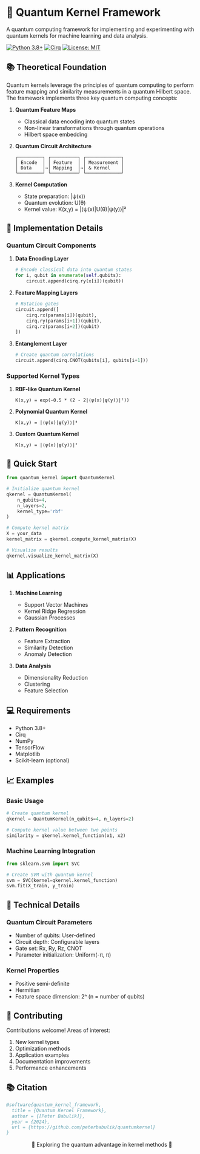 # 🌌 Quantum Kernel Framework

A quantum computing framework for implementing and experimenting with quantum kernels for machine learning and data analysis.

[![Python 3.8+](https://img.shields.io/badge/python-3.8+-blue.svg)](https://www.python.org/downloads/)
[![Cirq](https://img.shields.io/badge/Cirq-latest-green.svg)](https://quantumai.google/cirq)
[![License: MIT](https://img.shields.io/badge/License-MIT-yellow.svg)](https://opensource.org/licenses/MIT)

## 📚 Theoretical Foundation

Quantum kernels leverage the principles of quantum computing to perform feature mapping and similarity measurements in a quantum Hilbert space. The framework implements three key quantum computing concepts:

1. **Quantum Feature Maps**
   - Classical data encoding into quantum states
   - Non-linear transformations through quantum operations
   - Hilbert space embedding

2. **Quantum Circuit Architecture**
   ```
   ┌─────────┐ ┌──────────┐ ┌─────────────┐
   │ Encode  │ │ Feature  │ │ Measurement │
   │ Data    │→│ Mapping  │→│ & Kernel    │
   └─────────┘ └──────────┘ └─────────────┘
   ```

3. **Kernel Computation**
   - State preparation: |ψ(x)⟩
   - Quantum evolution: U(θ)
   - Kernel value: K(x,y) = |⟨ψ(x)|U(θ)|ψ(y)⟩|²

## 🔬 Implementation Details

### Quantum Circuit Components

1. **Data Encoding Layer**
   ```python
   # Encode classical data into quantum states
   for i, qubit in enumerate(self.qubits):
       circuit.append(cirq.ry(x[i])(qubit))
   ```

2. **Feature Mapping Layers**
   ```python
   # Rotation gates
   circuit.append([
       cirq.rx(params[i])(qubit),
       cirq.ry(params[i+1])(qubit),
       cirq.rz(params[i+2])(qubit)
   ])
   ```

3. **Entanglement Layer**
   ```python
   # Create quantum correlations
   circuit.append(cirq.CNOT(qubits[i], qubits[i+1]))
   ```

### Supported Kernel Types

1. **RBF-like Quantum Kernel**
   ```
   K(x,y) = exp(-0.5 * (2 - 2|⟨ψ(x)|ψ(y)⟩|²))
   ```

2. **Polynomial Quantum Kernel**
   ```
   K(x,y) = |⟨ψ(x)|ψ(y)⟩|⁴
   ```

3. **Custom Quantum Kernel**
   ```
   K(x,y) = |⟨ψ(x)|ψ(y)⟩|²
   ```

## 🚀 Quick Start

```python
from quantum_kernel import QuantumKernel

# Initialize quantum kernel
qkernel = QuantumKernel(
    n_qubits=4,
    n_layers=2,
    kernel_type='rbf'
)

# Compute kernel matrix
X = your_data
kernel_matrix = qkernel.compute_kernel_matrix(X)

# Visualize results
qkernel.visualize_kernel_matrix(X)
```

## 📊 Applications

1. **Machine Learning**
   - Support Vector Machines
   - Kernel Ridge Regression
   - Gaussian Processes

2. **Pattern Recognition**
   - Feature Extraction
   - Similarity Detection
   - Anomaly Detection

3. **Data Analysis**
   - Dimensionality Reduction
   - Clustering
   - Feature Selection

## 💻 Requirements

- Python 3.8+
- Cirq
- NumPy
- TensorFlow
- Matplotlib
- Scikit-learn (optional)


## 📈 Examples

### Basic Usage
```python
# Create quantum kernel
qkernel = QuantumKernel(n_qubits=4, n_layers=2)

# Compute kernel value between two points
similarity = qkernel.kernel_function(x1, x2)
```

### Machine Learning Integration
```python
from sklearn.svm import SVC

# Create SVM with quantum kernel
svm = SVC(kernel=qkernel.kernel_function)
svm.fit(X_train, y_train)
```

## 🔬 Technical Details

### Quantum Circuit Parameters
- Number of qubits: User-defined
- Circuit depth: Configurable layers
- Gate set: Rx, Ry, Rz, CNOT
- Parameter initialization: Uniform(-π, π)

### Kernel Properties
- Positive semi-definite
- Hermitian
- Feature space dimension: 2ⁿ (n = number of qubits)

## 🤝 Contributing

Contributions welcome! Areas of interest:
1. New kernel types
2. Optimization methods
3. Application examples
4. Documentation improvements
5. Performance enhancements

## 📚 Citation

```bibtex
@software{quantum_kernel_framework,
  title = {Quantum Kernel Framework},
  author = {[Peter Babulik]},
  year = {2024},
  url = {https://github.com/peterbabulik/quantumkernel}
}
```

<div align="center">
🔬 Exploring the quantum advantage in kernel methods 🔬
</div>
